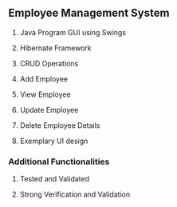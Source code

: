 ## Employee Management System

1. Java Program GUI using Swings

2. Hibernate Framework

3. CRUD Operations

4. Add Employee 

5. View Employee 

6. Update Employee

7. Delete Employee Details

8. Exemplary UI design


### Additional Functionalities

1. Tested and Validated 

2. Strong Verification and Validation 


